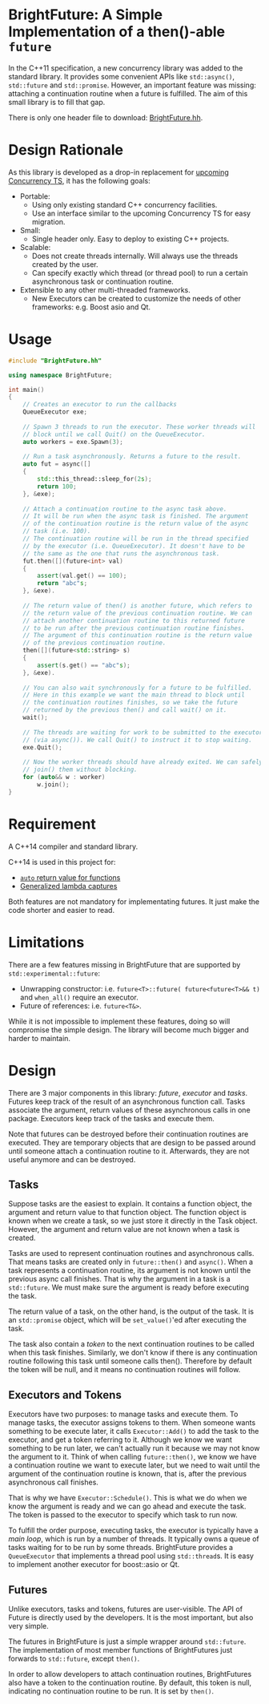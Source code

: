 # BrightFuture: A Simple Implementation of a then()-able `future`

In the C++11 specification, a new concurrency library was added to the
standard library. It provides some convenient APIs like `std::async()`,
`std::future` and `std::promise`. However, an important feature was missing:
attaching a continuation routine when a future is fulfilled. The aim of
this small library is to fill that gap.

There is only one header file to download: [BrightFuture.hh](BrightFuture.hh).

# Design Rationale

As this library is developed as a drop-in replacement for [upcoming Concurrency TS](http://en.cppreference.com/w/cpp/experimental/future),
it has the following goals:

*   Portable:
	*   Using only existing standard C++ concurrency facilities.
	*   Use an interface similar to the upcoming Concurrency TS for easy
		migration.
*   Small:
	*   Single header only. Easy to deploy to existing C++ projects.
*   Scalable:
	*   Does not create threads internally. Will always use the threads
		created by the user. 
	*   Can specify exactly which thread (or thread pool) to run a certain
		asynchronous task or continuation routine.
*   Extensible to any other multi-threaded frameworks.
	*   New Executors can be created to customize the needs of other
		frameworks: e.g. Boost asio and Qt. 

# Usage

```C++
#include "BrightFuture.hh"

using namespace BrightFuture;

int main()
{
	// Creates an executor to run the callbacks
	QueueExecutor exe;
	
	// Spawn 3 threads to run the executor. These worker threads will
	// block until we call Quit() on the QueueExecutor.
	auto workers = exe.Spawn(3);
	
	// Run a task asynchronously. Returns a future to the result.
	auto fut = async([]
	{
		std::this_thread::sleep_for(2s);
		return 100;
	}, &exe);
	
	// Attach a continuation routine to the async task above.
	// It will be run when the async task is finished. The argument
	// of the continuation routine is the return value of the async
	// task (i.e. 100).
	// The continuation routine will be run in the thread specified
	// by the executor (i.e. QueueExecutor). It doesn't have to be
	// the same as the one that runs the asynchronous task.
	fut.then([](future<int> val)
	{
		assert(val.get() == 100);
		return "abc"s;
	}, &exe).
	
	// The return value of then() is another future, which refers to
	// the return value of the previous continuation routine. We can
	// attach another continuation routine to this returned future
	// to be run after the previous continuation routine finishes.
	// The argument of this continuation routine is the return value
	// of the previous continuation routine.
	then([](future<std::string> s)
	{
		assert(s.get() == "abc"s);
	}, &exe).
	
	// You can also wait synchronously for a future to be fulfilled.
	// Here in this example we want the main thread to block until
	// the continuation routines finishes, so we take the future
	// returned by the previous then() and call wait() on it.
	wait();
	
	// The threads are waiting for work to be submitted to the executor
	// (via async()). We call Quit() to instruct it to stop waiting.
	exe.Quit();
	
	// Now the worker threads should have already exited. We can safely
	// join() them without blocking.
	for (auto&& w : worker)
		w.join();
}
```

# Requirement

A C++14 compiler and standard library.

C++14 is used in this project for:
*   [`auto` return value for functions](https://isocpp.org/wiki/faq/cpp14-language#generalized-return)
*   [Generalized lambda captures](https://isocpp.org/wiki/faq/cpp14-language#lambda-captures)

Both features are not mandatory for implementating futures. It just make
the code shorter and easier to read.

# Limitations

There are a few features missing in BrightFuture that are supported by
`std::experimental::future`:

*   Unwrapping constructor: i.e. `future<T>::future( future<future<T>&& t)`
	and `when_all()` require an executor.
*   Future of references: i.e. `future<T&>`.

While it is not impossible to implement these features, doing so will
compromise the simple design. The library will become much bigger and
harder to maintain.

# Design

There are 3 major components in this library: _future_, _executor_ and
_tasks_. Futures keep track of the result of an asynchronous function call.
Tasks associate the argument, return values of these asynchronous calls in
one package. Executors keep track of the tasks and execute them.

Note that futures can be destroyed before their continuation routines
are executed. They are temporary objects that are design to be passed
around until someone attach a continuation routine to it. Afterwards,
they are not useful anymore and can be destroyed.

## Tasks

Suppose tasks are the easiest to explain. It contains a function object,
the argument and return value to that function object. The function object
is known when we create a task, so we just store it directly in the Task
object. However, the argument and return value are not known when a task
is created.

Tasks are used to represent continuation routines and asynchronous calls.
That means tasks are created only in `future::then()` and `async()`. When
a task represents a continuation routine, its argument is not known until
the previous async call finishes. That is why the argument in a task is
a `std::future`. We must make sure the argument is ready before executing
the task.

The return value of a task, on the other hand, is the output of the task.
It is an `std::promise` object, which will be `set_value()`'ed after
executing the task.

The task also contain a _token_ to the next continuation routines to be
called when this task finishes. Similarly, we don't know if there is
any continuation routine following this task until someone calls then().
Therefore by default the token will be null, and it means no continuation
routines will follow.

## Executors and Tokens

Executors have two purposes: to manage tasks and execute them. To manage
tasks, the executor assigns tokens to them. When someone wants something
to be execute later, it calls `Executor::Add()` to add the task to the
executor, and get a token referring to it. Although we know we want
something to be run later, we can't actually run it because we may not
know the argument to it. Think of when calling `future::then()`, we
know we have a continuation routine we want to execute later, but we
need to wait until the argument of the continuation routine is known,
that is, after the previous asynchronous call finishes.

That is why we have `Executor::Schedule()`. This is what we do when we
know the argument is ready and we can go ahead and execute the task.
The token is passed to the executor to specify which task to run now.

To fulfill the order purpose, executing tasks, the executor is typically
have a _main loop_, which is run by a number of threads. It typically
owns a queue of tasks waiting for to be run by some threads. BrightFuture
provides a `QueueExecutor` that implements a thread pool using
`std::thread`s. It is easy to implement another executor for boost::asio
or Qt.

## Futures

Unlike executors, tasks and tokens, futures are user-visible. The API of
Future is directly used by the developers. It is the most important, but
also very simple.

The futures in BrightFuture is just a simple wrapper around `std::future`.
The implementation of most member functions of BrightFutures just forwards
to `std::future`, except `then()`.

In order to allow developers to attach continuation routines, BrightFutures
also have a token to the continuation routine. By default, this token is
null, indicating no continuation routine to be run. It is set by `then()`.
